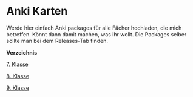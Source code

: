 # Anki Karten

Werde hier einfach Anki packages für alle Fächer hochladen, die mich betreffen. Könnt dann damit machen, was ihr wollt.
Die Packages selber sollte man bei dem Releases-Tab finden.


**Verzeichnis**

[7. Klasse](https://github.com/Iwan6874/iwan-anki/blob/main/folder1/7-Klasse.md "7. Klasse")

[8. Klasse](https://github.com/Iwan6874/iwan-anki/blob/main/8-Klasse.md "8. Klasse")

[9. Klasse](https://github.com/Iwan6874/iwan-anki/blob/main/9-Klasse.md "9. Klasse")
